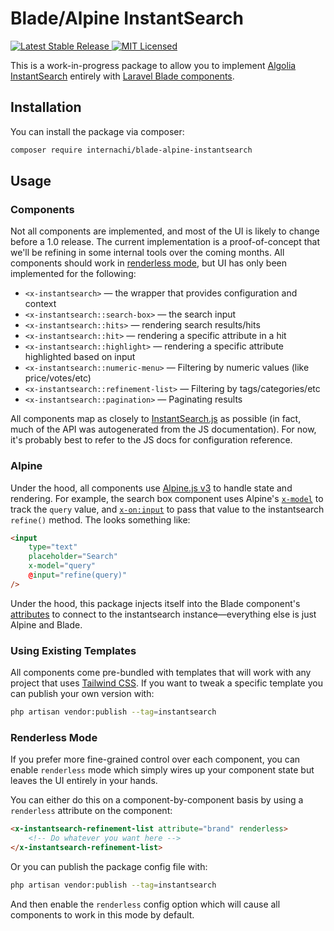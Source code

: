 # Blade/Alpine InstantSearch

<div>
	<a href="https://packagist.org/packages/internachi/blade-alpine-instantsearch" target="_blank">
        <img 
            src="https://poser.pugx.org/internachi/blade-alpine-instantsearch/v/stable" 
            alt="Latest Stable Release" 
        />
	</a>
	<a href="./LICENSE" target="_blank" class="mx-1">
        <img 
            src="https://poser.pugx.org/internachi/blade-alpine-instantsearch/license" 
            alt="MIT Licensed" 
        />
    </a>
</div>

This is a work-in-progress package to allow you to implement [Algolia InstantSearch](https://www.algolia.com/doc/api-reference/widgets/instantsearch/js/)
entirely with [Laravel Blade components](https://laravel.com/docs/8.x/blade).

## Installation

You can install the package via composer:
``` bash
composer require internachi/blade-alpine-instantsearch
```

## Usage

### Components

Not all components are implemented, and most of the UI is likely to change before a 1.0
release. The current implementation is a proof-of-concept that we'll be refining in some
internal tools over the coming months. All components should work in 
[renderless mode](#renderless-mode), but UI has only been implemented for the following:

 - `<x-instantsearch>` — the wrapper that provides configuration and context
 - `<x-instantsearch::search-box>` — the search input
 - `<x-instantsearch::hits>` — rendering search results/hits
 - `<x-instantsearch::hit>` — rendering a specific attribute in a hit
 - `<x-instantsearch::highlight>` — rendering a specific attribute highlighted based on input
 - `<x-instantsearch::numeric-menu>` — Filtering by numeric values (like price/votes/etc)
 - `<x-instantsearch::refinement-list>` — Filtering by tags/categories/etc
 - `<x-instantsearch::pagination>` — Paginating results

All components map as closely to [InstantSearch.js](https://www.algolia.com/doc/api-reference/widgets/js/)
as possible (in fact, much of the API was autogenerated from the JS documentation). For
now, it's probably best to refer to the JS docs for configuration reference.

### Alpine

Under the hood, all components use [Alpine.js v3](https://github.com/alpinejs/alpine) to
handle state and rendering. For example, the search box component uses Alpine's
[`x-model`](https://github.com/alpinejs/alpine#x-model) to track the `query` value,
and [`x-on:input`](https://github.com/alpinejs/alpine#x-on) to pass that value to the
instantsearch `refine()` method. The looks something like:

```html
<input
    type="text"
    placeholder="Search"
    x-model="query"
    @input="refine(query)"
/>
```

Under the hood, this package injects itself into the Blade component's
[attributes](https://laravel.com/docs/8.x/blade#component-attributes) to connect
to the instantsearch instance—everything else is just Alpine and Blade.

### Using Existing Templates

All components come pre-bundled with templates that will work with any project that uses
[Tailwind CSS](https://tailwindcss.com). If you want to tweak a specific template you can
publish your own version with:

```bash
php artisan vendor:publish --tag=instantsearch
```

### Renderless Mode

If you prefer more fine-grained control over each component, you can enable `renderless`
mode which simply wires up your component state but leaves the UI entirely in your hands.

You can either do this on a component-by-component basis by using a `renderless` attribute
on the component:

```html
<x-instantsearch-refinement-list attribute="brand" renderless>
    <!-- Do whatever you want here -->
</x-instantsearch-refinement-list>
```

Or you can publish the package config file with:

```bash
php artisan vendor:publish --tag=instantsearch
```

And then enable the `renderless` config option which will cause all components to work
in this mode by default.
